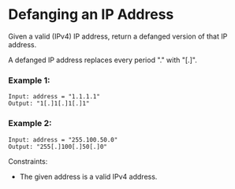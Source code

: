 # Defanging an IP Address

Given a valid (IPv4) IP address, return a defanged version of that IP address.

A defanged IP address replaces every period "." with "[.]".

### Example 1:

```
Input: address = "1.1.1.1"
Output: "1[.]1[.]1[.]1"
```

### Example 2:

```
Input: address = "255.100.50.0"
Output: "255[.]100[.]50[.]0"
```

Constraints:

- The given address is a valid IPv4 address.
